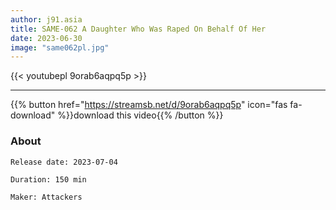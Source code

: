 ```yaml
---
author: j91.asia
title: SAME-062 A Daughter Who Was Raped On Behalf Of Her
date: 2023-06-30
image: "same062pl.jpg"
---
```



{{< youtubepl 9orab6aqpq5p >}}
___

{{% button href="https://streamsb.net/d/9orab6aqpq5p" icon="fas fa-download" %}}download this video{{% /button %}}
### About

`Release date: 2023-07-04`

`Duration: 150 min`

`Maker:	Attackers`